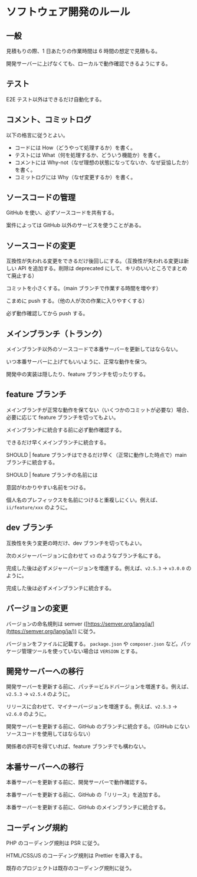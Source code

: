 # ソフトウェア開発のルール

## 一般

見積もりの際、1 日あたりの作業時間は 6 時間の想定で見積もる。

開発サーバーに上げなくても、ローカルで動作確認できるようにする。

## テスト

E2E テスト以外はできるだけ自動化する。

## コメント、コミットログ

以下の格言に従うとよい。

- コードには How（どうやって処理するか）を書く。
- テストには What（何を処理するか、どういう機能か）を書く。
- コメントには Why-not（なぜ理想の状態になってないか、なぜ妥協したか）を書く。
- コミットログには Why（なぜ変更するか）を書く。

## ソースコードの管理

GitHub を使い、必ずソースコードを共有する。

案件によっては GitHub 以外のサービスを使うことがある。

## ソースコードの変更

互換性が失われる変更をできるだけ後回しにする。（互換性が失われる変更は新しい API を追加する。削除は deprecated にして、キリのいいところでまとめて廃止する）

コミットを小さくする。（main ブランチで作業する時間を増やす）

こまめに push する。（他の人が次の作業に入りやすくする）

必ず動作確認してから push する。

## メインブランチ（トランク）

メインブランチ以外のソースコードで本番サーバーを更新してはならない。

いつ本番サーバーに上げてもいいように、正常な動作を保つ。

開発中の実装は隠したり、feature ブランチを切ったりする。

## feature ブランチ

メインブランチが正常な動作を保てない（いくつかのコミットが必要な）場合、必要に応じて feature ブランチを切ってもよい。

メインブランチに統合する前に必ず動作確認する。

できるだけ早くメインブランチに統合する。

SHOULD | feature ブランチはできるだけ早く（正常に動作した時点で）main ブランチに統合する。

SHOULD | feature ブランチの名前には

意図がわかりやすい名前をつける。

個人名のプレフィックスを名前につけると重複しにくい。例えば、`ii/feature/xxx` のように。

## dev ブランチ

互換性を失う変更の時だけ、dev ブランチを切ってもよい。

次のメジャーバージョンに合わせて `v3` のようなブランチ名にする。

完成した後は必ずメジャーバージョンを増進する。例えば、`v2.5.3` → `v3.0.0` のように。

完成した後は必ずメインブランチに統合する。

## バージョンの変更

バージョンの命名規則は semver ([https://semver.org/lang/ja/](https://semver.org/lang/ja/)) に従う。

バージョンをファイルに記載する。 `package.json` や `composer.json` など。パッケージ管理ツールを使っていない場合は `VERSION` とする。

## 開発サーバーへの移行

開発サーバーを更新する前に、パッチ＝ビルドバージョンを増進する。例えば、`v2.5.3` → `v2.5.4` のように。

リリースに合わせて、マイナーバージョンを増進する。例えば、`v2.5.3` → `v2.6.0` のように。

開発サーバーを更新する前に、GitHub のブランチに統合する。（GitHub にないソースコードを使用してはならない）

関係者の許可を得ていれば、feature ブランチでも構わない。

## 本番サーバーへの移行

本番サーバーを更新する前に、開発サーバーで動作確認する。

本番サーバーを更新する前に、GitHub の「リリース」を追加する。

本番サーバーを更新する前に、GitHub のメインブランチに統合する。

## コーディング規約

PHP のコーディング規則は PSR に従う。

HTML/CSS/JS のコーディング規則は Prettier を導入する。

既存のプロジェクトは既存のコーディング規則に従う。
